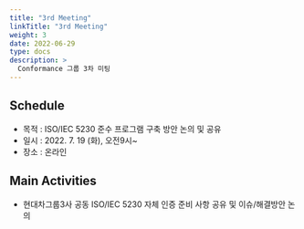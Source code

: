 ```yaml
---
title: "3rd Meeting"
linkTitle: "3rd Meeting"
weight: 3
date: 2022-06-29
type: docs
description: >
  Conformance 그룹 3차 미팅
---
```


## Schedule

* 목적 : ISO/IEC 5230 준수 프로그램 구축 방안 논의 및 공유
* 일시 : 2022. 7. 19 (화), 오전9시~
* 장소 : 온라인

## Main Activities
* 현대차그룹3사 공동 ISO/IEC 5230 자체 인증 준비 사항 공유 및 이슈/해결방안 논의

